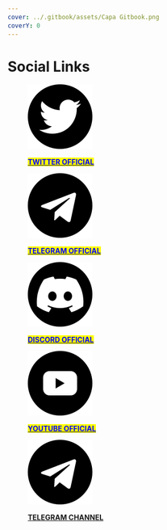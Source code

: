 ```yaml
---
cover: ../.gitbook/assets/Capa Gitbook.png
coverY: 0
---
```


# Social Links

<div>

<figure><img src="../.gitbook/assets/twitter (3).png" alt=""><figcaption><p><mark style="color:blue;"><strong></strong></mark><a href="https://twitter.com/BlockBusiness_"><mark style="color:blue;"><strong>TWITTER OFFICIAL</strong></mark></a><mark style="color:blue;"><strong></strong></mark></p></figcaption></figure>

 

<figure><img src="../.gitbook/assets/telegram (3).png" alt=""><figcaption><p><mark style="color:blue;"><strong></strong></mark><a href="https://t.me/Block_Business"><mark style="color:blue;"><strong>TELEGRAM OFFICIAL</strong></mark></a><mark style="color:blue;"><strong></strong></mark></p></figcaption></figure>

 

<figure><img src="../.gitbook/assets/discordia.png" alt=""><figcaption><p><mark style="color:blue;"><strong></strong></mark><a href="https://discord.gg/s36UDxcXKf"><mark style="color:blue;"><strong>DISCORD OFFICIAL</strong></mark> </a><mark style="color:blue;"><strong></strong></mark></p></figcaption></figure>

 

<figure><img src="../.gitbook/assets/youtube.png" alt=""><figcaption><p><mark style="color:blue;"><strong></strong></mark><a href="https://www.youtube.com/@blockbusiness/featured"><mark style="color:blue;"><strong>YOUTUBE OFFICIAL</strong></mark></a><mark style="color:blue;"><strong></strong></mark></p></figcaption></figure>

 

<figure><img src="../.gitbook/assets/telegram (3).png" alt=""><figcaption><p><strong></strong><a href="https://t.me/BlockBusiness"><strong>TELEGRAM CHANNEL</strong></a><strong></strong></p></figcaption></figure>

</div>
